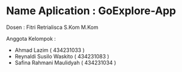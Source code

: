 # Name Aplication : GoExplore-App
Dosen : Fitri Retrialisca S.Kom M.Kom

Anggota Kelompok :
  - Ahmad Lazim ( 434231033 )
  - Reynaldi Susilo Waskito ( 434231083 )
  - Safina Rahmani Maulidyah ( 434231034 )
